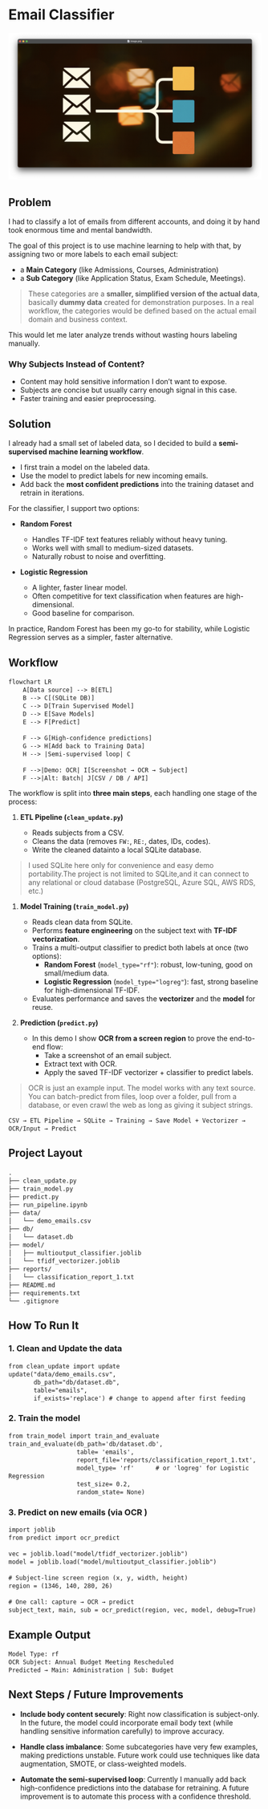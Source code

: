 

# Email Classifier

![image](./images/image.png)

## Problem

I had to classify a lot of emails from different accounts, and doing it by hand took enormous time and mental bandwidth.

The goal of this project is to use machine learning to help with that, by assigning two or more labels to each email subject:

- a **Main Category** (like Admissions, Courses, Administration)
- a **Sub Category** (like Application Status, Exam Schedule, Meetings).

>  These categories are a **smaller, simplified version of the actual data**, basically **dummy data** created for demonstration purposes. In a real workflow, the categories would be defined based on the actual email domain and business context.

This would let me later analyze trends without wasting hours labeling manually.

### Why Subjects Instead of Content?

- Content may hold sensitive information I don’t want to expose.  
- Subjects are concise but usually carry enough signal in this case.  
- Faster training and easier preprocessing.

## Solution

I already had a small set of labeled data, so I decided to build a **semi-supervised machine learning workflow**.

- I first train a model on the labeled data.
- Use the model to predict labels for new incoming emails.  
- Add back the **most confident predictions** into the training dataset and retrain in iterations.  

For the classifier, I support two options:  

- **Random Forest**  
  - Handles TF-IDF text features reliably without heavy tuning.  
  - Works well with small to medium-sized datasets.  
  - Naturally robust to noise and overfitting.  

- **Logistic Regression**  
  - A lighter, faster linear model.  
  - Often competitive for text classification when features are high-dimensional.  
  - Good baseline for comparison.  

In practice, Random Forest has been my go-to for stability, while Logistic Regression serves as a simpler, faster alternative.

## Workflow

```mermaid
flowchart LR
    A[Data source] --> B[ETL]
    B --> C[(SQLite DB)]
    C --> D[Train Supervised Model]
    D --> E[Save Models]
    E --> F[Predict]
    
    F --> G[High-confidence predictions]
    G --> H[Add back to Training Data]
    H --> |Semi-supervised loop| C

    F -->|Demo: OCR| I[Screenshot → OCR → Subject]
    F -->|Alt: Batch| J[CSV / DB / API]
```

The workflow is split into **three main steps**, each handling one stage of the process:  

1. **ETL Pipeline (`clean_update.py`)**  

   - Reads subjects from a CSV.  
   - Cleans the data (removes `FW:`, `RE:`, dates, IDs, codes).  
   - Write the cleaned datainto a local SQLite database. 

> I used SQLite here only for convenience and easy demo portability.The project is not limited to SQLite,and it can connect to any relational or cloud database (PostgreSQL, Azure SQL, AWS RDS, etc.)

1. **Model Training (`train_model.py`)**  

   - Reads clean data from SQLite.  
   - Performs **feature engineering** on the subject text with **TF-IDF vectorization**.
   - Trains a multi-output classifier to predict both labels at once (two options):
     - **Random Forest** (`model_type="rf"`): robust, low-tuning, good on small/medium data.
     - **Logistic Regression** (`model_type="logreg"`): fast, strong baseline for high-dimensional TF-IDF.
   - Evaluates performance and saves the **vectorizer** and the **model** for reuse.

2. **Prediction (`predict.py`)** 

   - In this demo I show **OCR from a screen region** to prove the end-to-end flow:
     - Take a screenshot of an email subject.  
     -  Extract text with OCR.  
     - Apply the saved TF-IDF vectorizer + classifier to predict labels.  

>  OCR is just an example input. The model works with any text source. You can batch-predict from files, loop over a folder, pull from a database, or even crawl the web as long as giving it subject strings.

```
CSV → ETL Pipeline → SQLite → Training → Save Model + Vectorizer → OCR/Input → Predict
```



## Project Layout

```
.
├── clean_update.py
├── train_model.py
├── predict.py
├── run_pipeline.ipynb
├── data/
│   └── demo_emails.csv
├── db/
│   └── dataset.db
├── model/
│   ├── multioutput_classifier.joblib
│   └── tfidf_vectorizer.joblib
├── reports/
│   └── classification_report_1.txt
├── README.md
├── requirements.txt
└── .gitignore
```

## How To Run It

### **1. Clean and Update the data**

```
from clean_update import update
update("data/demo_emails.csv",
       db_path="db/dataset.db",
       table="emails",
       if_exists='replace') # change to append after first feeding
```

### **2. Train the model**

```
from train_model import train_and_evaluate
train_and_evaluate(db_path='db/dataset.db',
                   table= 'emails',
                   report_file='reports/classification_report_1.txt',
                   model_type= 'rf'      # or 'logreg' for Logistic Regression
                   test_size= 0.2,
                   random_state= None)
```

### **3. Predict on new emails (via OCR )**

```
import joblib
from predict import ocr_predict

vec = joblib.load("model/tfidf_vectorizer.joblib")
model = joblib.load("model/multioutput_classifier.joblib")

# Subject-line screen region (x, y, width, height)
region = (1346, 140, 280, 26)

# One call: capture → OCR → predict
subject_text, main, sub = ocr_predict(region, vec, model, debug=True)
```

## Example Output

```
Model Type: rf
OCR Subject: Annual Budget Meeting Rescheduled
Predicted → Main: Administration | Sub: Budget
```

## Next Steps / Future Improvements  

- **Include body content securely**: 
  Right now classification is subject-only. In the future, the model could incorporate email body text (while handling sensitive information carefully) to improve accuracy.  

- **Handle class imbalance**: 
  Some subcategories have very few examples, making predictions unstable. Future work could use techniques like data augmentation, SMOTE, or class-weighted models.  

- **Automate the semi-supervised loop**: 
  Currently I manually add back high-confidence predictions into the database for retraining. A future improvement is to automate this process with a confidence threshold.  



